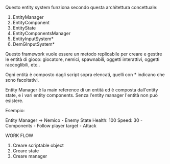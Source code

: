 Questo entity system funziona secondo questa architettura concettuale:

1. EntityManager
2. EntityComponent
3. EntityState
3. EntityComponentsManager
4. EntityInputSystem*
5. DemGInputSystem*

Questo framework vuole essere un metodo replicabile per creare e gestire le entità di gioco: giocatore, nemici, spawnabili, oggetti interattivi, oggetti raccoglibili, etc..

Ogni entità è composto dagli script sopra elencati, quelli con * indicano che sono facoltativi.

Entity Manager è la main reference di un entità ed è composta dall'entity state, e i vari entity components.
Senza l'entity manager l'entità non può esistere.

Esempio:

Entity Manager -> Nemico
        - Enemy State
            Health: 100
            Speed: 30
        - Components
            - Follow player target
            - Attack


WORK FLOW

1. Creare scriptable object
2. Creare state
3. Creare manager